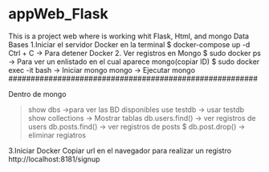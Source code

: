 # appWeb_Flask
This is a project web where is working whit Flask, Html, and mongo Data Bases
1.Iniciar el servidor Docker en la terminal
  $ docker-compose up -d
  Ctrl + C -> Para detener Docker
2. Ver registros en Mongo
  $ sudo docker ps -> Para ver un enlistado en el cual aparece mongo(copiar ID)
  $ sudo docker exec -it <ID> bash -> Iniciar mongo
  mongo -> Ejecutar mongo
  ########################################################
  
  Dentro de mongo
  >  show dbs ->para ver las BD disponibles
  > use testdb -> usar testdb
  >show collections -> Mostrar tablas
  > db.users.find() -> ver registros de users
  > db.posts.find() -> ver registros de posts
  >$ db.post.drop() -> eliminar regiatros
  
3.Iniciar Docker 
  Copiar url en el navegador para realizar un registro http://localhost:8181/signup
